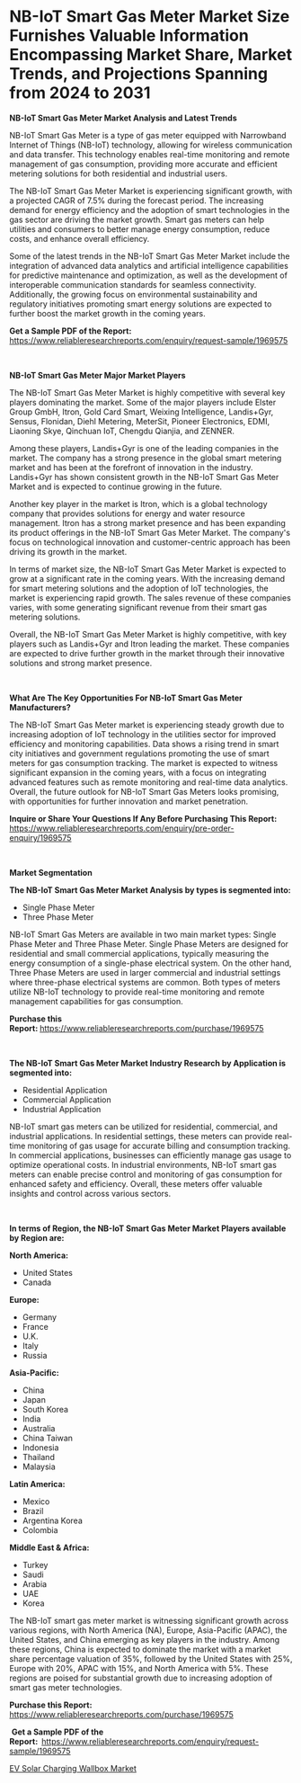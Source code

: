 <p><h1>NB-IoT Smart Gas Meter Market Size Furnishes Valuable Information Encompassing Market Share, Market Trends, and Projections Spanning from 2024 to 2031</h1></p><p><strong>NB-IoT Smart Gas Meter Market Analysis and Latest Trends</strong></p>
<p><p>NB-IoT Smart Gas Meter is a type of gas meter equipped with Narrowband Internet of Things (NB-IoT) technology, allowing for wireless communication and data transfer. This technology enables real-time monitoring and remote management of gas consumption, providing more accurate and efficient metering solutions for both residential and industrial users.</p><p>The NB-IoT Smart Gas Meter Market is experiencing significant growth, with a projected CAGR of 7.5% during the forecast period. The increasing demand for energy efficiency and the adoption of smart technologies in the gas sector are driving the market growth. Smart gas meters can help utilities and consumers to better manage energy consumption, reduce costs, and enhance overall efficiency.</p><p>Some of the latest trends in the NB-IoT Smart Gas Meter Market include the integration of advanced data analytics and artificial intelligence capabilities for predictive maintenance and optimization, as well as the development of interoperable communication standards for seamless connectivity. Additionally, the growing focus on environmental sustainability and regulatory initiatives promoting smart energy solutions are expected to further boost the market growth in the coming years.</p></p>
<p><strong>Get a Sample PDF of the Report:&nbsp;</strong> <a href="https://www.reliableresearchreports.com/enquiry/request-sample/1969575">https://www.reliableresearchreports.com/enquiry/request-sample/1969575</a></p>
<p>&nbsp;</p>
<p><strong>NB-IoT Smart Gas Meter Major Market Players</strong></p>
<p><p>The NB-IoT Smart Gas Meter Market is highly competitive with several key players dominating the market. Some of the major players include Elster Group GmbH, Itron, Gold Card Smart, Weixing Intelligence, Landis+Gyr, Sensus, Flonidan, Diehl Metering, MeterSit, Pioneer Electronics, EDMI, Liaoning Skye, Qinchuan IoT, Chengdu Qianjia, and ZENNER.</p><p>Among these players, Landis+Gyr is one of the leading companies in the market. The company has a strong presence in the global smart metering market and has been at the forefront of innovation in the industry. Landis+Gyr has shown consistent growth in the NB-IoT Smart Gas Meter Market and is expected to continue growing in the future.</p><p>Another key player in the market is Itron, which is a global technology company that provides solutions for energy and water resource management. Itron has a strong market presence and has been expanding its product offerings in the NB-IoT Smart Gas Meter Market. The company's focus on technological innovation and customer-centric approach has been driving its growth in the market.</p><p>In terms of market size, the NB-IoT Smart Gas Meter Market is expected to grow at a significant rate in the coming years. With the increasing demand for smart metering solutions and the adoption of IoT technologies, the market is experiencing rapid growth. The sales revenue of these companies varies, with some generating significant revenue from their smart gas metering solutions.</p><p>Overall, the NB-IoT Smart Gas Meter Market is highly competitive, with key players such as Landis+Gyr and Itron leading the market. These companies are expected to drive further growth in the market through their innovative solutions and strong market presence.</p></p>
<p>&nbsp;</p>
<p><strong>What Are The Key Opportunities For NB-IoT Smart Gas Meter Manufacturers?</strong></p>
<p><p>The NB-IoT Smart Gas Meter market is experiencing steady growth due to increasing adoption of IoT technology in the utilities sector for improved efficiency and monitoring capabilities. Data shows a rising trend in smart city initiatives and government regulations promoting the use of smart meters for gas consumption tracking. The market is expected to witness significant expansion in the coming years, with a focus on integrating advanced features such as remote monitoring and real-time data analytics. Overall, the future outlook for NB-IoT Smart Gas Meters looks promising, with opportunities for further innovation and market penetration.</p></p>
<p><strong>Inquire or Share Your Questions If Any Before Purchasing This Report:</strong> <a href="https://www.reliableresearchreports.com/enquiry/pre-order-enquiry/1969575">https://www.reliableresearchreports.com/enquiry/pre-order-enquiry/1969575</a></p>
<p>&nbsp;</p>
<p><strong>Market Segmentation</strong></p>
<p><strong>The NB-IoT Smart Gas Meter Market Analysis by types is segmented into:</strong></p>
<p><ul><li>Single Phase Meter</li><li>Three Phase Meter</li></ul></p>
<p><p>NB-IoT Smart Gas Meters are available in two main market types: Single Phase Meter and Three Phase Meter. Single Phase Meters are designed for residential and small commercial applications, typically measuring the energy consumption of a single-phase electrical system. On the other hand, Three Phase Meters are used in larger commercial and industrial settings where three-phase electrical systems are common. Both types of meters utilize NB-IoT technology to provide real-time monitoring and remote management capabilities for gas consumption.</p></p>
<p><strong>Purchase this Report:&nbsp;</strong><a href="https://www.reliableresearchreports.com/purchase/1969575">https://www.reliableresearchreports.com/purchase/1969575</a></p>
<p>&nbsp;</p>
<p><strong>The NB-IoT Smart Gas Meter Market Industry Research by Application is segmented into:</strong></p>
<p><ul><li>Residential Application</li><li>Commercial Application</li><li>Industrial Application</li></ul></p>
<p><p>NB-IoT smart gas meters can be utilized for residential, commercial, and industrial applications. In residential settings, these meters can provide real-time monitoring of gas usage for accurate billing and consumption tracking. In commercial applications, businesses can efficiently manage gas usage to optimize operational costs. In industrial environments, NB-IoT smart gas meters can enable precise control and monitoring of gas consumption for enhanced safety and efficiency. Overall, these meters offer valuable insights and control across various sectors.</p></p>
<p>&nbsp;</p>
<p><strong>In terms of Region, the NB-IoT Smart Gas Meter Market Players available by Region are:</strong></p>
<p>
    <p> <strong> North America: </strong>
        <ul>
            <li>United States</li>
            <li>Canada</li>
        </ul>
        </p> 
    <p> <strong> Europe: </strong>
        <ul>
            <li>Germany</li>
            <li>France</li>
            <li>U.K.</li>
            <li>Italy</li>
            <li>Russia</li>
        </ul>
        </p> 
    <p> <strong> Asia-Pacific: </strong>
        <ul>
            <li>China</li>
            <li>Japan</li>
            <li>South Korea</li>
            <li>India</li>
            <li>Australia</li>
            <li>China Taiwan</li>
            <li>Indonesia</li>
            <li>Thailand</li>
            <li>Malaysia</li>
        </ul>
        </p> 
    <p> <strong> Latin America: </strong>
        <ul>
            <li>Mexico</li>
            <li>Brazil</li>
            <li>Argentina Korea</li>
            <li>Colombia</li>
        </ul>
        </p> 
    <p> <strong> Middle East & Africa: </strong>
        <ul>
            <li>Turkey</li>
            <li>Saudi</li>
            <li>Arabia</li>
            <li>UAE</li>
            <li>Korea</li>
        </ul>
    </p>
    </p>
<p><p>The NB-IoT smart gas meter market is witnessing significant growth across various regions, with North America (NA), Europe, Asia-Pacific (APAC), the United States, and China emerging as key players in the industry. Among these regions, China is expected to dominate the market with a market share percentage valuation of 35%, followed by the United States with 25%, Europe with 20%, APAC with 15%, and North America with 5%. These regions are poised for substantial growth due to increasing adoption of smart gas meter technologies.</p></p>
<p><strong>Purchase this Report: </strong><a href="https://www.reliableresearchreports.com/purchase/1969575">https://www.reliableresearchreports.com/purchase/1969575</a></p>
<p>&nbsp;<strong>Get a Sample PDF of the Report:&nbsp;&nbsp;</strong><a href="https://www.reliableresearchreports.com/enquiry/request-sample/1969575">https://www.reliableresearchreports.com/enquiry/request-sample/1969575</a></p>
<p><strong></strong></p>
<p><p><a href="https://github.com/AKSHATREPORTPRIME/Market-Research-Report-List-4/blob/main/ev-solar-charging-wallbox-market.md">EV Solar Charging Wallbox Market</a></p></p>